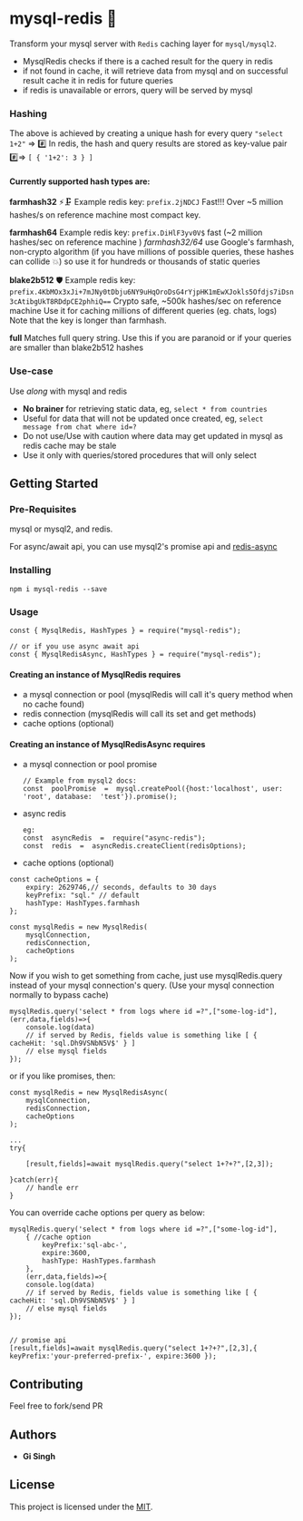 


# mysql-redis :rocket:

Transform your mysql server with `Redis` caching layer for `mysql/mysql2`.
- MysqlRedis checks if there is a cached result for the query in redis 
- if not found in cache, it will retrieve data from mysql and on successful result cache it in redis for future queries
- if redis is unavailable or errors, query will be served by mysql

### Hashing 
 The above is achieved by creating a unique hash for every query
  `"select 1+2"` => #️⃣
In redis, the hash and query results are stored as key-value pair
#️⃣=> `[ { '1+2': 3 } ]`

#### Currently supported hash types are: 
  
**farmhash32** ⚡🗜️
  Example redis key: `prefix.2jNDCJ`
  Fast!!! Over ~5 million hashes/s on reference machine most compact key.
  
 **farmhash64** 
  Example redis key:  `prefix.DiHlF3yv0V$` 
  fast (~2 million hashes/sec on reference machine )
  *farmhash32/64* use Google's farmhash, non-crypto algorithm (if you have millions of possible queries, these hashes can collide :collision:) so use it for hundreds or thousands of static queries

**blake2b512** 🛡️
Example redis key: `prefix.4KbMOx3xJi+7mJNy0tDbju6NY9uHqOroDsG4rYjpHK1mEwXJokls5Ofdjs7iDsn3cAtibgUkT8RDdpCE2phhiQ==` 
Crypto safe, ~500k hashes/sec on reference machine
Use it for caching millions of different queries (eg. chats, logs)
Note that the key is longer than farmhash.

**full** 
Matches full query string. Use this if you are paranoid or if your queries are smaller than blake2b512 hashes


### Use-case
Use _along_ with mysql and redis

- **No brainer** for retrieving static data, eg, `select * from countries`
- Useful for data that will not be updated once created, eg, `select message from chat where id=?`
- Do not use/Use with caution where data may get updated in mysql as redis cache may be stale
- Use it only with queries/stored procedures that will only select

## Getting Started

### Pre-Requisites
mysql or mysql2, and redis.

For async/await api, you can use mysql2's promise api and [redis-async](https://www.npmjs.com/package/mysql-redis)

### Installing
`npm i mysql-redis --save` 

### Usage
```
const { MysqlRedis, HashTypes } = require("mysql-redis");

// or if you use async await api
const { MysqlRedisAsync, HashTypes } = require("mysql-redis");
```

####  Creating an instance of MysqlRedis requires 
- a mysql connection or pool (mysqlRedis will call it's query method when no cache found)
- redis connection (mysqlRedis will call its set and get methods)
- cache options (optional)  

####  Creating an instance of MysqlRedisAsync requires 
- a mysql connection or pool promise 
	``` 
	// Example from mysql2 docs:
	const  poolPromise  =  mysql.createPool({host:'localhost', user:  'root', database:  'test'}).promise(); 
	```
- async redis
	```
	eg:
	const  asyncRedis  =  require("async-redis");
	const  redis  =  asyncRedis.createClient(redisOptions);

	```
- cache options (optional)  

```
const cacheOptions = {
    expiry: 2629746,// seconds, defaults to 30 days 
    keyPrefix: "sql." // default
    hashType: HashTypes.farmhash
};

const mysqlRedis = new MysqlRedis(
    mysqlConnection,
    redisConnection,
    cacheOptions
);
```
Now if you wish to get something from cache, just use mysqlRedis.query instead of your mysql connection's query. (Use your mysql connection normally to bypass cache)
```
mysqlRedis.query('select * from logs where id =?",["some-log-id"], (err,data,fields)=>{
	console.log(data)
	// if served by Redis, fields value is something like [ { cacheHit: 'sql.Dh9VSNbN5V$' } ]
	// else mysql fields
});
```

or if you like promises, then:

```
const mysqlRedis = new MysqlRedisAsync(
    mysqlConnection,
    redisConnection,
    cacheOptions
);

...
try{

	[result,fields]=await mysqlRedis.query("select 1+?+?",[2,3]);

}catch(err){
	// handle err
}

```
You can override cache options per query as below:

```
mysqlRedis.query('select * from logs where id =?",["some-log-id"],
	{ //cache option
		keyPrefix:'sql-abc-', 
		expire:3600, 
		hashType: HashTypes.farmhash 
	}, 
	(err,data,fields)=>{
	console.log(data)
	// if served by Redis, fields value is something like [ { cacheHit: 'sql.Dh9VSNbN5V$' } ]
	// else mysql fields
});


// promise api
[result,fields]=await mysqlRedis.query("select 1+?+?",[2,3],{ keyPrefix:'your-preferred-prefix-', expire:3600 });

```

 
## Contributing

 Feel free to fork/send PR

## Authors

* **Gi Singh** 

## License

This project is licensed under the [MIT](./LICENSE).

